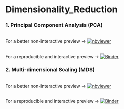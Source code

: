 # Dimensionality_Reduction
### 1. Principal Component Analysis (PCA)

<br>For a better non-interactive preview &#8594; [![nbviewer](https://user-images.githubusercontent.com/2791223/29387450-e5654c72-8294-11e7-95e4-090419520edb.png)](https://nbviewer.jupyter.org/github/manoharkaranth/Dimensionality_Reduction/blob/master/PCA_Demo.ipynb)</br>

<br>For a reproducible and interactive preview &#8594; [![Binder](https://mybinder.org/badge_logo.svg)](https://mybinder.org/v2/gh/manoharkaranth/Dimensionality_Reduction/master?filepath=PCA_Demo.ipynb)</br>

### 2. Multi-dimensional Scaling (MDS)

<br>For a better non-interactive preview &#8594; [![nbviewer](https://user-images.githubusercontent.com/2791223/29387450-e5654c72-8294-11e7-95e4-090419520edb.png)](https://nbviewer.jupyter.org/github/manoharkaranth/Dimensionality_Reduction/blob/master/MDS_Demo.ipynb)</br>

<br>For a reproducible and interactive preview &#8594; [![Binder](https://mybinder.org/badge_logo.svg)](https://mybinder.org/v2/gh/manoharkaranth/Dimensionality_Reduction/master?filepath=MDS_Demo.ipynb) <br/>


